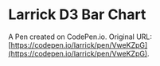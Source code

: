 # Larrick  D3 Bar Chart

A Pen created on CodePen.io. Original URL: [https://codepen.io/larrick/pen/VweKZpG](https://codepen.io/larrick/pen/VweKZpG).


